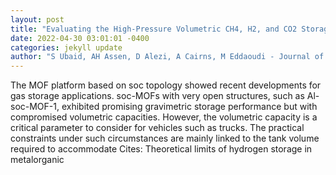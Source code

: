 ```yaml
--- 
layout: post 
title: "Evaluating the High-Pressure Volumetric CH4, H2, and CO2 Storage Properties of Denser-Version Isostructural soc-MetalOrganic Frameworks" 
date: 2022-04-30 03:01:01 -0400 
categories: jekyll update 
author: "S Ubaid, AH Assen, D Alezi, A Cairns, M Eddaoudi - Journal of Chemical & , 2022" 
--- 
```

The MOF platform based on soc topology showed recent developments for gas storage applications. soc-MOFs with very open structures, such as Al-soc-MOF-1, exhibited promising gravimetric storage performance but with compromised volumetric capacities. However, the volumetric capacity is a critical parameter to consider for vehicles such as trucks. The practical constraints under such circumstances are mainly linked to the tank volume required to accommodate Cites: Theoretical limits of hydrogen storage in metalorganic